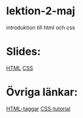 # lektion-2-maj
introduktion till html och css

# Slides:
[HTML](https://docs.google.com/presentation/d/17Ox0FE54hJtAx15PMM5KxL1N66d4ZlXmadHMqxr_N1s/edit?usp=sharing)
[CSS](https://docs.google.com/presentation/d/1LQU4F2AIHdx5OFoz_VFsKHd5FZ2AcWasaz749UGf1wY/edit?usp=sharing)

# Övriga länkar:
[HTML-taggar](https://www.w3schools.com/tags/)
[CSS-tutorial](https://www.w3schools.com/css/)

